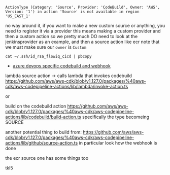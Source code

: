 `ActionType (Category: 'Source', Provider: 'CodeBuild', Owner: 'AWS', Version: '1') in action 'Source' is not available in region 'US_EAST_1'`

no way around it, if you want to make a new custom source or anything, you need to register it via a provider
this means making a custom provider and then a custom action
so we pretty much DO need to look at the jenkinsprovider as an example, and then a source action like ecr
note that we must make sure our `owner` is `Custom`


`cat ~/.ssh/id_rsa_flowiq_cicd | pbcopy`

- [azure devops specific codebuild and webhook](https://kbild.ch/blog/2020-11-11-custom_codepipeline_source/)



lambda source action -> calls lambda that invokes codebuild
https://github.com/aws/aws-cdk/blob/v1.127.0/packages/%40aws-cdk/aws-codepipeline-actions/lib/lambda/invoke-action.ts

or

build on the codebuild action https://github.com/aws/aws-cdk/blob/v1.127.0/packages/%40aws-cdk/aws-codepipeline-actions/lib/codebuild/build-action.ts
specifically the type becomeing SOURCE

another potential thing to build from:
https://github.com/aws/aws-cdk/blob/v1.127.0/packages/%40aws-cdk/aws-codepipeline-actions/lib/github/source-action.ts
in particular look how the webhook is done

the ecr source one has some things too

tkl5
